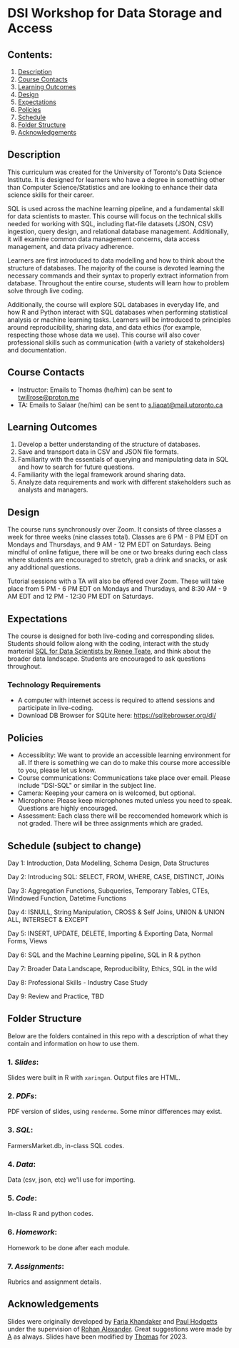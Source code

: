 # DSI Workshop for Data Storage and Access

## Contents:
1. [Description](https://github.com/UofT-DSI/02-intro_sql#description)
2. [Course Contacts](https://github.com/UofT-DSI/02-intro_sql#course-contacts)
3. [Learning Outcomes](https://github.com/UofT-DSI/02-intro_sql#learning-outcomes)
4. [Design](https://github.com/UofT-DSI/02-intro_sql#design)
5. [Expectations](https://github.com/UofT-DSI/02-intro_sql#expectations)
6. [Policies](https://github.com/UofT-DSI/02-intro_sql#policies)
7. [Schedule](https://github.com/UofT-DSI/02-intro_sql#schedule)
8. [Folder Structure](https://github.com/UofT-DSI/02-intro_sql#folder-structure)
9. [Acknowledgements](https://github.com/UofT-DSI/02-intro_sql#acknowledgements)

## Description
This curriculum was created for the University of Toronto's Data Science Institute. It is designed for learners who have a degree in something other than Computer Science/Statistics and are looking to enhance their data science skills for their career.

SQL is used across the machine learning pipeline, and a fundamental skill for data scientists to master. This course will focus on the technical skills needed for working with SQL, including flat-file datasets (JSON, CSV) ingestion, query design, and relational database management. Additionally, it will examine common data management concerns, data access management, and data privacy adherence.

Learners are first introduced to data modelling and how to think about the structure of databases. The majority of the course is devoted learning the necessary commands and their syntax to properly extract information from database. Throughout the entire course, students will learn how to problem solve through live coding. 

Additionally, the course will explore SQL databases in everyday life, and how R and Python interact with SQL databases when performing statistical analysis or machine learning tasks. Learners will be introduced to principles around reproducibility, sharing data, and data ethics (for example, respecting those whose data we use). This course will also cover professional skills such as communication (with a variety of stakeholders) and documentation. 


## Course Contacts
- Instructor: Emails to Thomas (he/him) can be sent to [twillrose@proton.me](mailto:twillrose@pm.me)
- TA: Emails to Salaar (he/him) can be sent to [s.liaqat@mail.utoronto.ca](mailto:s.liaqat@mail.utoronto.ca)

## Learning Outcomes
1. Develop a better understanding of the structure of databases.
2. Save and transport data in CSV and JSON file formats.
3. Familiarity with the essentials of querying and manipulating data in SQL and how to search for future questions.
4. Familiarity with the legal framework around sharing data.
5. Analyze data requirements and work with different stakeholders such as analysts and managers.

## Design
The course runs synchronously over Zoom. It consists of three classes a week for three weeks (nine classes total). Classes are 6 PM - 8 PM EDT on Mondays and Thursdays, and 9 AM - 12 PM EDT on Saturdays. Being mindful of online fatigue, there will be one or two breaks during each class where students are encouraged to stretch, grab a drink and snacks, or ask any additional questions.  

Tutorial sessions with a TA will also be offered over Zoom. These will take place from 5 PM - 6 PM EDT on Mondays and Thursdays, and 8:30 AM - 9 AM EDT and 12 PM - 12:30 PM EDT on Saturdays.  

## Expectations
The course is designed for both live-coding and corresponding slides. Students should follow along with the coding, interact with the study marterial [SQL for Data Scientists by Renee Teate](https://sqlfordatascientists.com/), and think about the broader data landscape. Students are encouraged to ask questions throughout. 

### Technology Requirements
- A computer with internet access is required to attend sessions and participate in live-coding.
- Download DB Browser for SQLite here: https://sqlitebrowser.org/dl/


## Policies
- Accessiblity: We want to provide an accessible learning environment for all. If there is something we can do to make this course more accessible to you, please let us know.
- Course communications: Communications take place over email. Please include "DSI-SQL" or similar in the subject line.
- Camera: Keeping your camera on is welcomed, but optional.
- Microphone: Please keep microphones muted unless you need to speak. Questions are highly encouraged.
- Assessment: Each class there will be reccomended homework which is not graded. There will be three assignments which are graded.  

## Schedule (subject to change)
Day 1: Introduction, Data Modelling, Schema Design, Data Structures

Day 2: Introducing SQL: SELECT, FROM, WHERE, CASE, DISTINCT, JOINs

Day 3: Aggregation Functions, Subqueries, Temporary Tables, CTEs, Windowed Function, Datetime Functions

Day 4: ISNULL, String Manipulation, CROSS & Self Joins, UNION & UNION ALL, INTERSECT & EXCEPT

Day 5: INSERT, UPDATE, DELETE, Importing & Exporting Data, Normal Forms, Views

Day 6: SQL and the Machine Learning pipeline, SQL in R & python

Day 7: Broader Data Landscape, Reproducibility, Ethics, SQL in the wild

Day 8: Professional Skills - Industry Case Study

Day 9: Review and Practice, TBD

## Folder Structure
Below are the folders contained in this repo with a description of what they contain and information on how to use them.

### 1. *Slides*: 
Slides were built in R with `xaringan`. Output files are HTML.

### 2. *PDFs*:
PDF version of slides, using `renderme`. Some minor differences may exist.

### 3. *SQL*: 
FarmersMarket.db, in-class SQL codes.

### 4. *Data*: 
Data (csv, json, etc) we'll use for importing.

### 5. *Code*:
In-class R and python codes.

### 6. *Homework*:
Homework to be done after each module.

### 7. *Assignments*:
Rubrics and assignment details.

## Acknowledgements

Slides were originally developed by [Faria Khandaker](https://fariak.ca) and [Paul Hodgetts](https://hodgettsp.com) under the supervision of [Rohan Alexander](https://rohanalexander.com). Great suggestions were made by [A](https://github.com/amfz) as always. Slides have been modified by [Thomas](https://github.com/mrpotatocode) for 2023.
